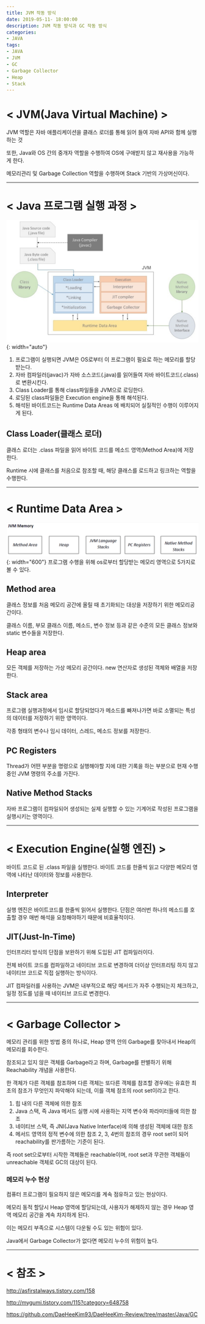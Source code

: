 ```yaml
---
title: JVM 작동 방식
date: 2019-05-11- 18:00:00
description: JVM 작동 방식과 GC 작동 방식
categories:
- JAVA
tags: 
- JAVA
- JVM
- GC
- Garbage Collector
- Heap
- Stack
---
```

# < JVM(Java Virtual Machine) >
JVM 역할은 자바 애플리케이션을 클래스 로더를 통해 읽어 들여 자바 API와 함께 실행하는 것

또한, Java와 OS 간의 중개자 역할을 수행하여 OS에 구애받지 않고 재사용을 가능하게 한다.

메모리관리 및 Garbage Collection 역할을 수행하며 Stack 기반의 가상머신이다.

***

# < Java 프로그램 실행 과정 >

![Imeage](/assets/images/jvm.png){: width="auto"}

1. 프로그램이 실행되면 JVM은 OS로부터 이 프로그램이 필요로 하는 메모리를 할당받는다.
2. 자바 컴파일러(javac)가 자바 소스코드(.java)를 읽어들여 자바 바이트코드(.class)로 변환시킨다.
3. Class Loader를 통해 class파일들을 JVM으로 로딩한다.
4. 로딩된 class파일들은 Execution engine을 통해 해석된다.
5. 해석된 바이트코드는 Runtime Data Areas 에 배치되어 실질적인 수행이 이루어지게 된다.

## Class Loader(클래스 로더)
클래스 로더는 .class 파일을 읽어 바이트 코드를 메소드 영역(Method Area)에 저장한다.

Runtime 시에 클래스를 처음으로 참조할 때, 해당 클래스를 로드하고 링크하는 역할을 수행한다.

***

# < Runtime Data Area >
![Imeage](/assets/images/jvm_memory.png){: width="600"}
프로그램 수행을 위해 os로부터 할당받는 메모리 영역으로 5가지로 볼 수 있다. 

## Method area 
클래스 정보를 처음 메모리 공간에 올릴 때 초기화되는 대상을 저장하기 위한 메모리공간이다.

클래스 이름, 부모 클래스 이름, 메소드, 변수 정보 등과 같은 수준의 모든 클래스 정보와 static 변수들을 저장한다. 

## Heap area
모든 객체를 저장하는 가상 메모리 공간이다. new 연산자로 생성된 객체와 배열을 저장한다.

## Stack area
프로그램 실행과정에서 임시로 할당되었다가 메소드를 빠져나가면 바로 소멸되는 특성의 데이터를 저장하기 위한 영역이다.

각종 형태의 변수나 임시 데이터, 스레드, 메소드 정보를 저장한다.

## PC Registers
Thread가 어떤 부분을 명령으로 실행해야할 지에 대한 기록을 하는 부분으로 현재 수행중인 JVM 명령의 주소를 가진다.

## Native Method Stacks
자바 프로그램이 컴파일되어 생성되는 실제 실행할 수 있는 기계어로 작성된 프로그램을 실행시키는 영역이다.

***

# < Execution Engine(실행 엔진) >
바이트 코드로 된 .class 파일을 실행한다. 바이트 코드를 한줄씩 읽고 다양한 메모리 영역에 나타난 데이터와 정보를 사용한다.

## Interpreter
실행 엔진은 바이트코드를 한줄씩 읽어서 실행한다. 단점은 여러번 하나의 메소드를 호출할 경우 매번 해석을 요청해야하기 때문에 비효율적이다. 

## JIT(Just-In-Time)
인터프리터 방식의 단점을 보완하기 위해 도입된 JIT 컴파일러이다.

전체 바이트 코드를 컴파일하고 네이티브 코드로 변경하여 더이상 인터프리팅 하지 않고 네이티브 코드로 직접 실행하는 방식이다.

JIT 컴파일러를 사용하는 JVM은 내부적으로 해당 메서드가 자주 수행되는지 체크하고, 일정 정도를 넘을 때 네이티브 코드로 변경한다.

***

# < Garbage Collector >
메모리 관리를 위한 방법 중의 하나로, Heap 영역 안의 Garbage를 찾아내서 Heap의 메모리를 회수한다.

참조되고 있지 않은 객체를 Garbage라고 하며, Garbage를 판별하기 위해 Reachability 개념을 사용한다.

한 객체가 다른 객체를 참조하며 다른 객체는 또다른 객체를 참조할 경우에는 유효한 최초의 참조가 무엇인지 파악해야 되는데, 이를 객체 참조의 root set이라고 한다.

1. 힙 내의 다른 객체에 의한 참조 
2. Java 스택, 즉 Java 메서드 실행 시에 사용하는 지역 변수와 파라미터들에 의한 참조 
3. 네이티브 스택, 즉 JNI(Java Native Interface)에 의해 생성된 객체에 대한 참조 
4. 메서드 영역의 정적 변수에 의한 참조
2, 3, 4번의 참조의 경우 root set이 되어 reachability를 판가름하는 기준이 된다. 

즉 root set으로부터 시작한 객체들은 reachable이며, root set과 무관한 객체들이 unreachable 객체로 GC의 대상이 된다.

### 메모리 누수 현상

컴퓨터 프로그램이 필요하지 않은 메모리를 계속 점유하고 있는 현상이다.

메모리 동적 할당시 Heap 영역에 할당되는데, 사용자가 해제하지 않는 경우 Heap 영역 메모리 공간을 계속 차지하게 된다.

이는 메모리 부족으로 시스템이 다운될 수도 있는 위험이 있다.

Java에서 Garbage Collector가 없다면 메모리 누수의 위험이 높다.

***

# < 참조 >

<http://asfirstalways.tistory.com/158>

<http://mygumi.tistory.com/115?category=648758>

<https://github.com/DaeHeeKim93/DaeHeeKim-Review/tree/master/Java/GC>